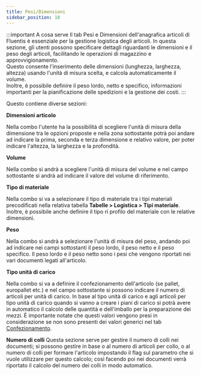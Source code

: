 ```yaml
---
title: Pesi/Dimensioni
sidebar_position: 18
---
```


:::important A cosa serve
Il tab Pesi e Dimensioni dell'anagrafica articoli di Fluentis è essenziale per la gestione logistica degli articoli. In questa sezione, gli utenti possono specificare dettagli riguardanti le dimensioni e il peso degli articoli, facilitando le operazioni di magazzino e approvvigionamento.         
Questo consente l'inserimento delle dimensioni (lunghezza, larghezza, altezza) usando l'unità di misura scelta, e calcola automaticamente il volume.           
Inoltre, è possibile definire il peso lordo, netto e specifico, informazioni importanti per la pianificazione delle spedizioni e la gestione dei costi.
:::

Questo contiene diverse sezioni:

**Dimensioni articolo**

Nella combo l'utente ha la possibilità di scegliere l'unità di misura della dimensione tra le opzioni proposte e nella zona sottostante potrà poi andare ad indicare la prima, seconda e terza dimensione e relativo valore, per poter indicare l'altezza, la larghezza e la profondità.

**Volume**

Nella combo si andrà a scegliere l'unità di misura del volume e nel campo sottostante si andrà ad indicare il valore del volume di riferimento.

**Tipo di materiale**

Nella combo si va a selezionare il tipo di materiale tra i tipi materiali precodificati nella relativa tabella **Tabelle > Logistica > Tipi materiale**.
Inoltre, è possibile anche definire il tipo ri profilo del materiale con le relative dimensioni.

**Peso**

Nella combo si andrà a selezionare l'unità di misura del peso, andando poi ad indicare nei campi sottostanti il peso lordo, il peso netto e il peso specifico. Il peso lordo e il peso netto sono i pesi che vengono riportati nei vari documenti legati all'articolo.

**Tipo unità di carico**

Nella combo si va a definire il confezionamento dell'articolo (se pallet, europallet etc.) e nel campo sottostante si possono indicare il numero di articoli per unità di carico. In base al tipo unità di carico e agli articoli per tipo unità di carico quando si vanno a creare i piani di carico si potrà avere in automatico il calcolo delle quantità e dell'imballo per la preparazione dei mezzi. È importante notate che questi valori vengono presi in considerazione se non sono presenti dei valori generici nel tab [Confezionamento](/docs/erp-home/registers/items/create-new-items/item-registry/packaging).

**Numero di colli**
Questa sezione serve per gestire il numero di colli nei documenti; si possono gestire in base o al numero di articoli per collo, o al numero di colli per formare l'articolo impostando il flag sul parametro che si vuole utilizzare per questo calcolo; così facendo poi nei documenti verrà riportato il calcolo del numero dei colli in modo automatico.
